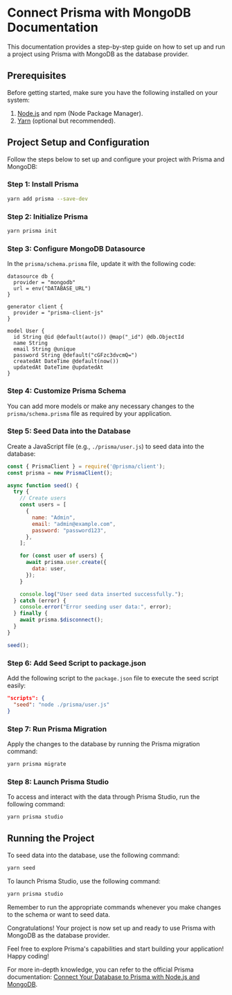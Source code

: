 # Connect Prisma with MongoDB Documentation

This documentation provides a step-by-step guide on how to set up and run a project using Prisma with MongoDB as the database provider.

## Prerequisites

Before getting started, make sure you have the following installed on your system:

1. [Node.js](https://nodejs.org) and npm (Node Package Manager).
2. [Yarn](https://yarnpkg.com) (optional but recommended).

## Project Setup and Configuration

Follow the steps below to set up and configure your project with Prisma and MongoDB:

### Step 1: Install Prisma

```bash
yarn add prisma --save-dev
```

### Step 2: Initialize Prisma

```bash
yarn prisma init
```

### Step 3: Configure MongoDB Datasource

In the `prisma/schema.prisma` file, update it with the following code:

```prisma
datasource db {
  provider = "mongodb"
  url = env("DATABASE_URL")
}

generator client {
  provider = "prisma-client-js"
}

model User {
  id String @id @default(auto()) @map("_id") @db.ObjectId
  name String
  email String @unique
  password String @default("cGFzc3dvcmQ=")
  createdAt DateTime @default(now())
  updatedAt DateTime @updatedAt
}
```

### Step 4: Customize Prisma Schema

You can add more models or make any necessary changes to the `prisma/schema.prisma` file as required by your application.

### Step 5: Seed Data into the Database

Create a JavaScript file (e.g., `./prisma/user.js`) to seed data into the database:

```javascript
const { PrismaClient } = require('@prisma/client');
const prisma = new PrismaClient();

async function seed() {
  try {
    // Create users
    const users = [
      {
        name: "Admin",
        email: "admin@example.com",
        password: "password123",
      },
    ];

    for (const user of users) {
      await prisma.user.create({
        data: user,
      });
    }

    console.log("User seed data inserted successfully.");
  } catch (error) {
    console.error("Error seeding user data:", error);
  } finally {
    await prisma.$disconnect();
  }
}

seed();
```

### Step 6: Add Seed Script to package.json

Add the following script to the `package.json` file to execute the seed script easily:

```json
"scripts": {
  "seed": "node ./prisma/user.js"
}
```

### Step 7: Run Prisma Migration

Apply the changes to the database by running the Prisma migration command:

```bash
yarn prisma migrate
```

### Step 8: Launch Prisma Studio

To access and interact with the data through Prisma Studio, run the following command:

```bash
yarn prisma studio
```

## Running the Project

To seed data into the database, use the following command:

```bash
yarn seed
```

To launch Prisma Studio, use the following command:

```bash
yarn prisma studio
```

Remember to run the appropriate commands whenever you make changes to the schema or want to seed data.

Congratulations! Your project is now set up and ready to use Prisma with MongoDB as the database provider.

Feel free to explore Prisma's capabilities and start building your application! Happy coding!

For more in-depth knowledge, you can refer to the official Prisma documentation: [Connect Your Database to Prisma with Node.js and MongoDB](https://www.prisma.io/docs/getting-started/setup-prisma/add-to-existing-project/mongodb/connect-your-database-node-mongodb).